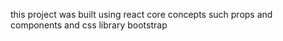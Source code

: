 this project was built using react core concepts such props and components and css library bootstrap
